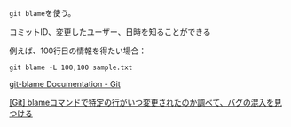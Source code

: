 `git blame`を使う。

コミットID、変更したユーザー、日時を知ることができる

例えば、100行目の情報を得たい場合：

```
git blame -L 100,100 sample.txt
```

[git-blame Documentation - Git](https://git-scm.com/docs/git-blame)

[[Git] blameコマンドで特定の行がいつ変更されたのか調べて、バグの混入を見つける](https://www.yoheim.net/blog.php?q=20160709)

